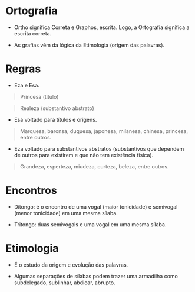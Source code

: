 # Ortografia

* Ortho significa Correta e Graphos, escrita. Logo, a Ortografia significa a escrita correta.

* As grafias vêm da lógica da Etimologia (origem das palavras).

# Regras

* Eza e Esa.

> Princesa (título)

> Realeza (substantivo abstrato)

* Esa voltado para títulos e origens.

> Marquesa, baronsa, duquesa, japonesa, milanesa, chinesa, princesa, entre outros.

* Eza voltado para substantivos abstratos (substantivos que dependem de outros para existirem e que não tem existência física).

> Grandeza, esperteza, miudeza, curteza, beleza, entre outros.

# Encontros 

* Ditongo: é o encontro de uma vogal (maior tonicidade) e semivogal (menor tonicidade) em uma mesma sílaba.

* Tritongo: duas semivogais e uma vogal em uma mesma sílaba.

# Etimologia

* É o estudo da origem e evolução das palavras.

* Algumas separações de sílabas podem trazer uma armadilha como subdelegado, sublinhar, abdicar, abrupto.
